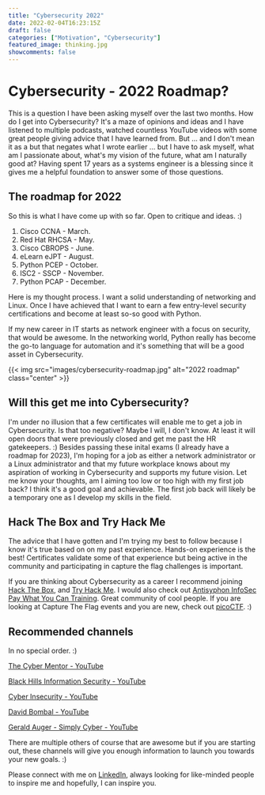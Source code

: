```yaml
---
title: "Cybersecurity 2022"
date: 2022-02-04T16:23:15Z
draft: false
categories: ["Motivation", "Cybersecurity"]
featured_image: thinking.jpg
showcomments: false
---
```


# Cybersecurity - 2022 Roadmap?

This is a question I have been asking myself over the last two months. How do I get into Cybersecurity? It's a maze of opinions and ideas and I have listened to multiple podcasts, watched countless YouTube videos with some great people giving advice that I have learned from. But ... and I don't mean it as a but that negates what I wrote earlier ... but I have to ask myself, what am I passionate about, what's my vision of the future, what am I naturally good at? Having spent 17 years as a systems engineer is a blessing since it gives me a helpful foundation to answer some of those questions.

## The roadmap for 2022

So this is what I have come up with so far. Open to critique and ideas. :)

1. Cisco CCNA - March.
2. Red Hat RHCSA - May.
3. Cisco CBROPS - June.
4. eLearn eJPT - August.
5. Python PCEP - October.
6. ISC2 - SSCP - November.
7. Python PCAP - December.

Here is my thought process. I want a solid understanding of networking and Linux. Once I have achieved that I want to earn a few entry-level security certifications and become at least so-so good with Python.

If my new career in IT starts as network engineer with a focus on security, that would be awesome. In the networking world, Python really has become the go-to language for automation and it's something that will be a good asset in Cybersecurity.

{{< img src="images/cybersecurity-roadmap.jpg" alt="2022 roadmap" class="center" >}}

## Will this get me into Cybersecurity?

I'm under no illusion that a few certificates will enable me to get a job in Cybersecurity. Is that too negative? Maybe I will, I don't know. At least it will open doors that were previously closed and get me past the HR gatekeepers. :) Besides passing these inital exams (I already have a roadmap for 2023), I'm hoping for a job as either a network administrator or a Linux administrator and that my future workplace knows about my aspiration of working in Cybersecurity and supports my future vision. Let me know your thoughts, am I aiming too low or too high with my first job back? I think it's a good goal and achievable. The first job back will likely be a temporary one as I develop my skills in the field.

## Hack The Box and Try Hack Me

The advice that I have gotten and I'm trying my best to follow because I know it's true based on on my past experience. Hands-on experience is the best! Certificates validate some of that experience but being active in the community and participating in capture the flag challenges is important.

If you are thinking about Cybersecurity as a career I recommend joining [Hack The Box](http://Hackthebox.com/), and [Try Hack Me](http://tryhackme.com/). I would also check out [Antisyphon InfoSec Pay What You Can Training](https://www.antisyphontraining.com/pay-what-you-can/). Great community of cool people. If you are looking at Capture The Flag events and you are new,  check out [picoCTF](https://picoctf.org/). :)

## Recommended channels

In no special order. :)

[The Cyber Mentor - YouTube](https://www.youtube.com/channel/UC0ArlFuFYMpEewyRBzdLHiw)

[Black Hills Information Security - YouTube](https://www.youtube.com/channel/UCJ2U9Dq9NckqHMbcUupgF0A/videos)

[Cyber Insecurity - YouTube](https://www.youtube.com/channel/UCL4JGzitDkX5TOwzs9A02Kg/videos)

[David Bombal - YouTube](https://www.youtube.com/channel/UCP7WmQ_U4GB3K51Od9QvM0w/videos)

[Gerald Auger - Simply Cyber - YouTube](https://www.youtube.com/channel/UCG-48Ki-b6W_siaUkukJOSw)

There are multiple others of course that are awesome but if you are starting out, these channels will give you enough information to launch you towards your new goals. :) 

Please connect with me on [LinkedIn](https://www.linkedin.com/in/armann-palsson/), always looking for like-minded people to inspire me and hopefully, I can inspire you.